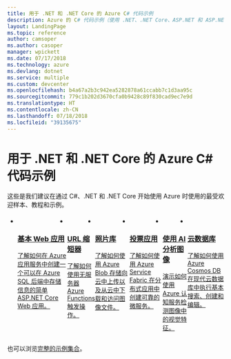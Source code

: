 ```yaml
---
title: 用于 .NET 和 .NET Core 的 Azure C# 代码示例
description: Azure 的 C# 代码示例（使用 .NET、.NET Core、ASP.NET 和 ASP.NET Core）。
layout: LandingPage
ms.topic: reference
author: camsoper
ms.author: casoper
manager: wpickett
ms.date: 07/17/2018
ms.technology: azure
ms.devlang: dotnet
ms.service: multiple
ms.custom: devcenter
ms.openlocfilehash: b4a67a2b3c942ea5282878a61ccabb7c1d3aa95c
ms.sourcegitcommit: 779c1b202d3670cfa0b9428c89f830cad9ec7e9d
ms.translationtype: HT
ms.contentlocale: zh-CN
ms.lasthandoff: 07/18/2018
ms.locfileid: "39135675"
---
```

# <a name="azure-c-code-samples-for-net-and-net-core"></a>用于 .NET 和 .NET Core 的 Azure C# 代码示例

这些是我们建议在通过 C#、.NET 和 .NET Core 开始使用 Azure 时使用的最受欢迎样本、教程和示例。

<div id="main" class="v2">
    <div class="container">
        <ul class="cardsC panelContent" id="samples" style="margin-top: 20px; display: flex;">
            <li>
                <div class="cardSize">
                    <div class="cardPadding">
                        <a href="https://docs.microsoft.com/azure/app-service/app-service-web-tutorial-dotnet-sqldatabase">
                            <div class="card">
                                <div class="cardImageOuter">
                                    <div class="cardImage bgdAccent1">
                                        <img src="/dotnet/docs-ref-conceptual/media/dotnet-samples/web-app.png" alt="" />
                                    </div>
                                </div>
                                <div class="cardText">
                                    <h3>基本 Web 应用</h3>
                                    <p>了解如何在 Azure 应用服务中创建一个可以在 Azure SQL 后端中存储信息的简单 ASP.NET Core Web 应用。</p>
                                </div>
                            </div>
                        </a>
                    </div>
                </div>
            </li>
            <li>
                <div class="cardSize">
                    <div class="cardPadding">
                        <a href="https://github.com/JeremyLikness/ShortLink">
                            <div class="card">
                                <div class="cardImageOuter">
                                    <div class="cardImage bgdAccent1">
                                        <img src="/dotnet/docs-ref-conceptual/media/dotnet-samples/github.png" alt="" />
                                    </div>
                                </div>
                                <div class="cardText">
                                    <h3>URL 缩短器</h3>
                                    <p>了解如何使用无服务器 Azure Functions 触发操作。</p>
                                </div>
                            </div>
                        </a>
                    </div>
                </div>
            </li>
            <li>
                <div class="cardSize">
                    <a href="https://azure.microsoft.com/resources/samples/storage-blobs-dotnet-webapp/">
                        <div class="cardPadding">
                            <div class="card">
                                <div class="cardImageOuter">
                                    <div class="cardImage bgdAccent1">
                                        <img src="/dotnet/docs-ref-conceptual/media/dotnet-samples/photo-gallery.png" alt="" />
                                    </div>
                                </div>
                                <div class="cardText">
                                    <h3>照片库</h3>
                                    <p>了解如何使用 Azure Blob 存储向云中上传以及从云中下载和访问图像文件。</p>
                                </div>
                            </div>
                        </div>
                    </a>
                </div>
            </li>
            <li>
                <div class="cardSize">
                    <div class="cardPadding">
                        <a href="https://github.com/Azure-Samples/service-fabric-dotnet-quickstart">
                            <div class="card">
                                <div class="cardImageOuter">
                                    <div class="cardImage bgdAccent1">
                                        <img src="/dotnet/docs-ref-conceptual/media/dotnet-samples/voting-app.png" alt="" />
                                    </div>
                                </div>
                                <div class="cardText">
                                    <h3>投票应用</h3>
                                    <p>了解如何使用 Azure Service Fabric 在分布式应用中创建可靠的微服务。</p>
                                </div>
                            </div>
                        </a>
                    </div>
                </div>
            </li>
            <li>
                <div class="cardSize">
                    <div class="cardPadding">
                        <a href="https://docs.microsoft.com/azure/cognitive-services/computer-vision/tutorials/csharptutorial">
                            <div class="card">
                                <div class="cardImageOuter">
                                    <div class="cardImage bgdAccent1">
                                        <img src="/dotnet/docs-ref-conceptual/media/dotnet-samples/cognitive-services.png" alt="" />
                                    </div>
                                </div>
                                <div class="cardText">
                                    <h3>使用 AI 分析图像</h3>
                                    <p>演示如何使用 Azure 认知服务检测图像中的视觉特征。</p>
                                </div>
                            </div>
                        </a>
                    </div>
                </div>
            </li>
            <li>
                <div class="cardSize">
                    <div class="cardPadding">
                        <a href="https://github.com/JeremyLikness/explore-cosmos-db">
                            <div class="card">
                                <div class="cardImageOuter">
                                    <div class="cardImage bgdAccent1">
                                        <img src="/dotnet/docs-ref-conceptual/media/dotnet-samples/cosmosdb.png" alt="" />
                                    </div>
                                </div>
                                <div class="cardText">
                                    <h3>云数据库</h3>
                                    <p>了解如何使用 Azure Cosmos DB 在现代云数据库中执行基本搜索、创建和编辑。</p>
                                </div>
                            </div>
                        </a>
                    </div>
                </div>
            </li>
        </ul>
    </div>
</div>

也可以浏览[完整的示例集合](https://azure.microsoft.com/resources/samples/?platform=dotnet&sort=2)。
